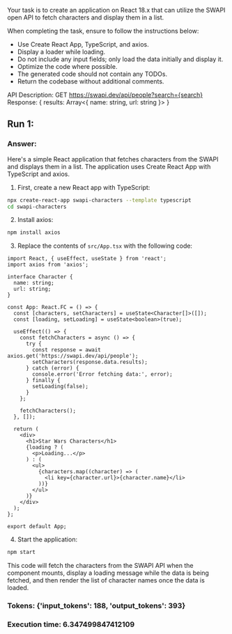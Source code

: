 Your task is to create an application on React 18.x that can utilize the SWAPI open API to fetch characters and display them in a list.

When completing the task, ensure to follow the instructions below:
- Use Create React App, TypeScript, and axios.
- Display a loader while loading.
- Do not include any input fields; only load the data initially and display it.
- Optimize the code where possible.
- The generated code should not contain any TODOs.
- Return the codebase without additional comments.

API Description:
GET https://swapi.dev/api/people?search={search}
Response:
{ results: Array<{ name: string, url: string }> }

## Run 1:
### Answer:
Here's a simple React application that fetches characters from the SWAPI and displays them in a list. The application uses Create React App with TypeScript and axios.

1. First, create a new React app with TypeScript:

```bash
npx create-react-app swapi-characters --template typescript
cd swapi-characters
```

2. Install axios:

```bash
npm install axios
```

3. Replace the contents of `src/App.tsx` with the following code:

```tsx
import React, { useEffect, useState } from 'react';
import axios from 'axios';

interface Character {
  name: string;
  url: string;
}

const App: React.FC = () => {
  const [characters, setCharacters] = useState<Character[]>([]);
  const [loading, setLoading] = useState<boolean>(true);

  useEffect(() => {
    const fetchCharacters = async () => {
      try {
        const response = await axios.get('https://swapi.dev/api/people');
        setCharacters(response.data.results);
      } catch (error) {
        console.error('Error fetching data:', error);
      } finally {
        setLoading(false);
      }
    };

    fetchCharacters();
  }, []);

  return (
    <div>
      <h1>Star Wars Characters</h1>
      {loading ? (
        <p>Loading...</p>
      ) : (
        <ul>
          {characters.map((character) => (
            <li key={character.url}>{character.name}</li>
          ))}
        </ul>
      )}
    </div>
  );
};

export default App;
```

4. Start the application:

```bash
npm start
```

This code will fetch the characters from the SWAPI API when the component mounts, display a loading message while the data is being fetched, and then render the list of character names once the data is loaded.

### Tokens: {'input_tokens': 188, 'output_tokens': 393}
### Execution time: 6.347499847412109
